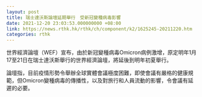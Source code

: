 ```yaml
---
layout: post
title: 瑞士達沃斯論壇延期舉行　受新冠變種病毒影響
date: 2021-12-20 23:03:53.000000000 +08:00
link: https://news.rthk.hk/rthk/ch/component/k2/1625245-20211220.htm
categories: rthk
---
```


世界經濟論壇（WEF）宣布，由於新冠變種病毒Omicron病例激增，原定明年1月17至21日在瑞士達沃斯舉行的世界經濟論壇，將延後到明年初夏舉行。

論壇指，目前疫情形勢令舉辦全球實體會議極度困難，即使會議有嚴格的健康規範，但Omicron變種病毒的傳播性，以及對旅行和人員流動的影響，令會議有延遲的必要。
